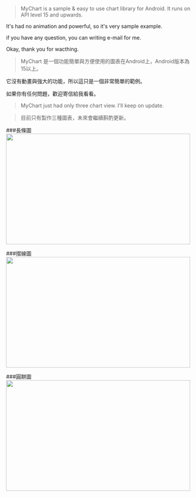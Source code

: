  
 
 >MyChart is a sample & easy to use chart library for Android. It runs on API level 15 and upwards.
 
 It's had no animation and powerful, so it's very sample example.
 
 if you have any question, you can writing e-mail for me.
 
 Okay, thank you for wacthing.
 
 >MyChart 是一個功能簡單與方便使用的圖表在Android上，Android版本為15以上。
 
 它沒有動畫與強大的功能，所以這只是一個非常簡單的範例。
 
 如果你有任何問題，歡迎寄信給我看看。
 
 
>MyChart just had only three chart view. I'll keep on update.
 
>目前只有製作三種圖表，未來會繼續斟酌更新。

###長條圖
<img width="500" height="300" src="https://googledrive.com/host/0B5fOJF9g7N2SMXktVDRRei1SdEU"/>

###摺線圖
<img width="500" height="300" src="https://googledrive.com/host/0B5fOJF9g7N2SN3NCWW00WXNrQWs"/>

###圓餅圖
<img width="500" height="300" src="https://googledrive.com/host/0B5fOJF9g7N2SUE5SWmlkSmNDMGs"/>
